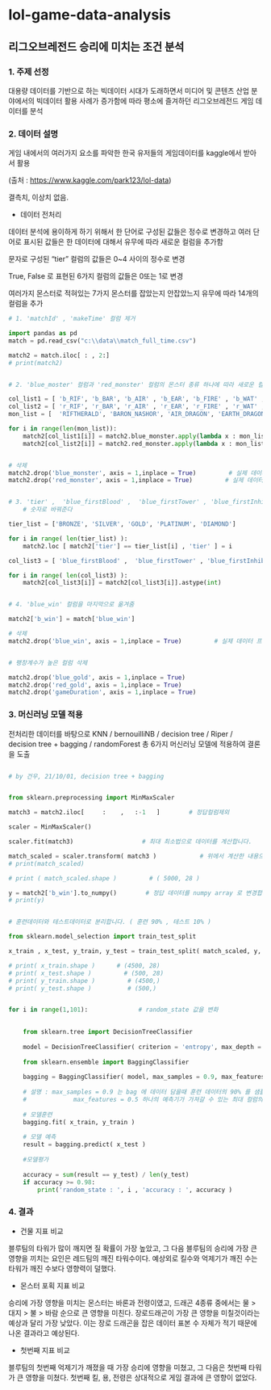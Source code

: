 # lol-game-data-analysis


## 리그오브레전드 승리에 미치는 조건 분석

### 1. 주제 선정

대용량 데이터를 기반으로 하는 빅데이터 시대가 도래하면서 미디어 및 콘텐츠 산업 분야에서의 빅데이터 활용 사례가 증가함에 따라 평소에 즐겨하던 리그오브레전드 게임 데이터를 분석

### 2. 데이터 설명

게임 내에서의 여러가지 요소를 파악한 한국 유저들의 게임데이터를 kaggle에서 받아서 활용

(출처 : https://www.kaggle.com/park123/lol-data)	


  결측치, 이상치 없음.
  

- 데이터 전처리

데이터 분석에 용이하게 하기 위해서 한 단어로 구성된 값들은 정수로 변경하고 여러 단어로 표시된 값들은 한 데이터에 대해서 유무에 따라 새로운 컬럼을 추가함

문자로 구성된 “tier” 컬럼의 값들은 0~4 사이의 정수로 변경

True, False 로 표현된 6가지 컬럼의 값들은 0또는 1로 변경

여러가지 몬스터로 적혀있는 7가지 몬스터를 잡았는지 안잡았느지 유무에 따라 14개의 컬럼을 추가

```py
# 1. 'matchId' , 'makeTime' 컬럼 제거

import pandas as pd
match = pd.read_csv("c:\\data\\match_full_time.csv")

match2 = match.iloc[ : , 2:]
# print(match2)


# 2. 'blue_moster' 컬럼과 'red_monster' 컬럼의 몬스터 종류 하나에 따라 새로운 컬럼으로 0,1로 구분한다.

col_list1 = [ 'b_RIF', 'b_BAR', 'b_AIR' , 'b_EAR', 'b_FIRE' , 'b_WAT' , 'b_ELD' ]
col_list2 = [ 'r_RIF', 'r_BAR', 'r_AIR' , 'r_EAR', 'r_FIRE' , 'r_WAT' , 'r_ELD' ]
mon_list = [  'RIFTHERALD', 'BARON_NASHOR', 'AIR_DRAGON', 'EARTH_DRAGON', 'FIRE_DRAGON', 'WATER_DRAGON', 'ELDER_DRAGON'  ]

for i in range(len(mon_list)):
    match2[col_list1[i]] = match2.blue_monster.apply(lambda x : mon_list[i] in x).astype(int)
    match2[col_list2[i]] = match2.red_monster.apply(lambda x : mon_list[i] in x).astype(int)


# 삭제
match2.drop('blue_monster', axis = 1,inplace = True)         # 실제 데이터 프레임에서 지움
match2.drop('red_monster', axis = 1,inplace = True)         # 실제 데이터 프레임에서 지움


# 3. 'tier' ,  'blue_firstBlood' ,  'blue_firstTower' , 'blue_firstInhibitor' , 'blue_firstBaron' , 'blue_firstDragon' , 'blue_firstRiftHerald' 컬럼을
	# 숫자로 바꿔준다

tier_list = ['BRONZE', 'SILVER', 'GOLD', 'PLATINUM', 'DIAMOND']

for i in range( len(tier_list) ):
    match2.loc [ match2['tier'] == tier_list[i] , 'tier' ] = i

col_list3 = [ 'blue_firstBlood' ,  'blue_firstTower' , 'blue_firstInhibitor' , 'blue_firstBaron' , 'blue_firstDragon' , 'blue_firstRiftHerald' ]

for i in range( len(col_list3) ):
    match2[col_list3[i]] = match2[col_list3[i]].astype(int)


# 4. 'blue_win' 컬럼을 마지막으로 옮겨줌

match2['b_win'] = match['blue_win']

# 삭제
match2.drop('blue_win', axis = 1,inplace = True)         # 실제 데이터 프레임에서 지움


# 팽창계수가 높은 컬럼 삭제

match2.drop('blue_gold', axis = 1,inplace = True)
match2.drop('red_gold', axis = 1,inplace = True)
match2.drop('gameDuration', axis = 1,inplace = True)

```

### 3. 머신러닝 모델 적용

전처리한 데이터를 바탕으로 KNN / bernouilliNB / decision tree / Riper / decision tree + bagging /  randomForest 총 6가지 머신러닝 모델에 적용하여 결론을 도출

```py

# by 건우, 21/10/01, decision tree + bagging


from sklearn.preprocessing import MinMaxScaler

match3 = match2.iloc[     :    ,   :-1   ]        # 정답컬럼제외

scaler = MinMaxScaler()

scaler.fit(match3)                   # 최대 최소법으로 데이터를 계산합니다.

match_scaled = scaler.transform( match3 )            # 위에서 계산한 내용으로 데이터를 변환해서 match_scaled 담습니다.
# print(match_scaled)

# print ( match_scaled.shape )         # ( 5000, 28 )

y = match2['b_win'].to_numpy()        # 정답 데이터를 numpy array 로 변경합니다.
# print(y)


# 훈련데이터와 테스트데이터로 분리합니다. ( 훈련 90% , 테스트 10% )

from sklearn.model_selection import train_test_split

x_train , x_test, y_train, y_test = train_test_split( match_scaled, y, test_size = 0.1 , random_state = 1 )    

# print( x_train.shape )      # (4500, 28)
# print( x_test.shape )         # (500, 28)
# print( y_train.shape )         # (4500,)
# print( y_test.shape )          # (500,)


for i in range(1,101):              # random_state 값을 변화

    
    from sklearn.tree import DecisionTreeClassifier
    
    model = DecisionTreeClassifier( criterion = 'entropy', max_depth = 20, random_state =1 )
    
    from sklearn.ensemble import BaggingClassifier
    
    bagging = BaggingClassifier( model, max_samples = 0.9, max_features = 0.5, random_state = i )
    
    # 설명 : max_samples = 0.9 는 bag 에 데이터 담을때 훈련 데이터의 90% 를 샘플링하겠다.
    #             max_features = 0.5 하나의 예측기가 가져갈 수 있는 최대 컬럼의 갯수
    
    # 모델훈련
    bagging.fit( x_train, y_train )
    
    # 모델 예측
    result = bagging.predict( x_test )
    
    #모델평가
    
    accuracy = sum(result == y_test) / len(y_test)
    if accuracy >= 0.98:
        print('random_state : ', i , 'accuracy : ', accuracy )

```


### 4. 결과 

- 건물 지표 비교

블루팀의 타워가 많이 깨지면 질 확률이 가장 높았고, 그 다음 블루팀의 승리에 가장 큰 영향을 끼치는 요인은 레드팀의 깨진 타워수이다. 예상외로 킬수와 억제기가 깨진 수는 타워가 깨진 수보다 영향력이 덜했다.

- 몬스터 포획 지표 비교

승리에 가장 영향을 미치는 몬스터는 바론과 전령이였고, 드래곤 4종류 중에서는 물 > 대지 > 불 > 바람 순으로 큰 영향을 미친다.
장로드래곤이 가장 큰 영향을 미칠것이라는 예상과 달리 가장 낮았다. 이는 장로 드래곤을 잡은 데이터 표본 수 자체가 적기 때문에 나온 결과라고 예상된다.

- 첫번째 지표 비교

블루팀의 첫번째 억제기가 깨졌을 때 가장 승리에 영향을 미쳤고, 그 다음은 첫번째 타워가 큰 영향을 미쳤다.
첫번째 킬, 용, 전령은 상대적으로 게임 결과에 큰 영향이 없었다.











